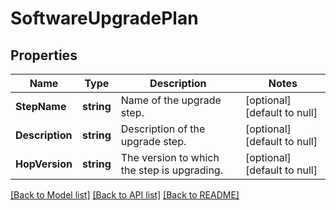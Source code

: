 # SoftwareUpgradePlan

## Properties
Name | Type | Description | Notes
------------ | ------------- | ------------- | -------------
**StepName** | **string** | Name of the upgrade step. | [optional] [default to null]
**Description** | **string** | Description of the upgrade step. | [optional] [default to null]
**HopVersion** | **string** | The version to which the step is upgrading. | [optional] [default to null]

[[Back to Model list]](../README.md#documentation-for-models) [[Back to API list]](../README.md#documentation-for-api-endpoints) [[Back to README]](../README.md)

